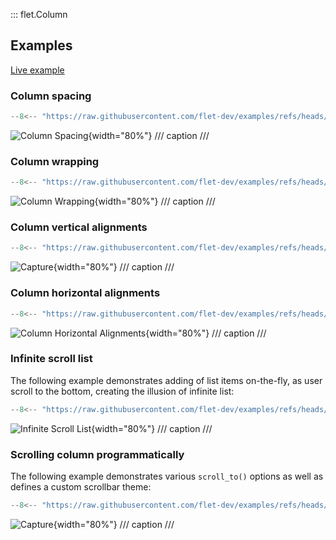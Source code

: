 ::: flet.Column

## Examples

[Live example](https://flet-controls-gallery.fly.dev/layout/column)

### Column spacing

```python
--8<-- "https://raw.githubusercontent.com/flet-dev/examples/refs/heads/v1-docs/python/controls/column/column-spacing.py"
```

![Column Spacing](https://raw.githubusercontent.com/flet-dev/examples/v1-docs/python/controls/column/column-spacing.gif){width="80%"}
/// caption
///


### Column wrapping

```python
--8<-- "https://raw.githubusercontent.com/flet-dev/examples/refs/heads/v1-docs/python/controls/column/column-wrap.py"
```

![Column Wrapping](https://raw.githubusercontent.com/flet-dev/examples/v1-docs/python/controls/column/column-wrapping.gif){width="80%"}
/// caption
///


### Column vertical alignments

```python
--8<-- "https://raw.githubusercontent.com/flet-dev/examples/refs/heads/v1-docs/python/controls/"
```

![Capture](){width="80%"}
/// caption
///


### Column horizontal alignments

```python
--8<-- "https://raw.githubusercontent.com/flet-dev/examples/refs/heads/v1-docs/python/controls/column/column-horiz-alignment.py"
```

![Column Horizontal Alignments](https://raw.githubusercontent.com/flet-dev/examples/v1-docs/python/controls/column/column-horiz-alignment.png){width="80%"}
/// caption
///


### Infinite scroll list

The following example demonstrates adding of list items on-the-fly, as user scroll to the bottom, creating the illusion of infinite list:

```python
--8<-- "https://raw.githubusercontent.com/flet-dev/examples/refs/heads/v1-docs/python/controls/column/column-infinite-list.py"
```

![Infinite Scroll List](https://raw.githubusercontent.com/flet-dev/examples/v1-docs/python/controls/column/column-infinite-list.gif){width="80%"}
/// caption
///

### Scrolling column programmatically


The following example demonstrates various `scroll_to()` options as well as defines a custom scrollbar theme:


```python
--8<-- "https://raw.githubusercontent.com/flet-dev/examples/refs/heads/v1-docs/python/controls/"
```

![Capture](){width="80%"}
/// caption
///

